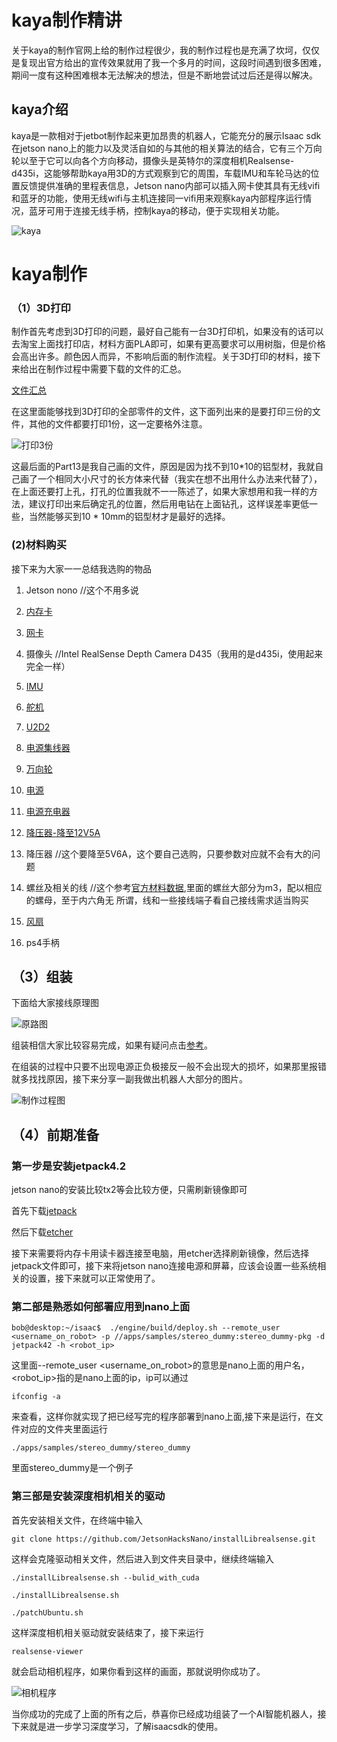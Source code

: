 # kaya制作精讲

关于kaya的制作官网上给的制作过程很少，我的制作过程也是充满了坎坷，仅仅是复现出官方给出的宣传效果就用了我一个多月的时间，这段时间遇到很多困难，期间一度有这种困难根本无法解决的想法，但是不断地尝试过后还是得以解决。

## kaya介绍

kaya是一款相对于jetbot制作起来更加昂贵的机器人，它能充分的展示Isaac sdk在jetson nano上的能力以及灵活自如的与其他的相关算法的结合，它有三个万向轮以至于它可以向各个方向移动，摄像头是英特尔的深度相机Realsense-d435i，这能够帮助kaya用3D的方式观察到它的周围，车载IMU和车轮马达的位置反馈提供准确的里程表信息，Jetson nano内部可以插入网卡使其具有无线vifi和蓝牙的功能，使用无线wifi与主机连接同一vifi用来观察kaya内部程序运行情况，蓝牙可用于连接无线手柄，控制kaya的移动，便于实现相关功能。



![kaya](https://i.loli.net/2019/08/26/xBbLctRIPSr13NZ.jpg)



# kaya制作

### （1）3D打印

制作首先考虑到3D打印的问题，最好自己能有一台3D打印机，如果没有的话可以去淘宝上面找打印店，材料方面PLA即可，如果有更高要求可以用树脂，但是价格会高出许多。颜色因人而异，不影响后面的制作流程。关于3D打印的材料，接下来给出在制作过程中需要下载的文件的汇总。

[文件汇总](https://developer.nvidia.com/isaac/downloads)

在这里面能够找到3D打印的全部零件的文件，这下面列出来的是要打印三份的文件，其他的文件都要打印1份，这一定要格外注意。

![打印3份](https://i.loli.net/2019/08/26/6UiLEIGtMBjPK5p.png)

这最后面的Part13是我自己画的文件，原因是因为找不到10*10的铝型材，我就自己画了一个相同大小尺寸的长方体来代替（我实在想不出用什么办法来代替了），在上面还要打上孔，打孔的位置我就不一一陈述了，如果大家想用和我一样的方法，建议打印出来后确定孔的位置，然后用电钻在上面钻孔，这样误差率更低一些，当然能够买到10 * 10mm的铝型材才是最好的选择。

### (2)材料购买

接下来为大家一一总结我选购的物品

1. Jetson nono                    //这个不用多说

2. [内存卡](https://m.tb.cn/h.e9SJIdZ?sm=52a5e8 )
3. [网卡](https://m.tb.cn/h.ekWLv5G?sm=fe8611 )
4. 摄像头                             //Intel RealSense Depth Camera D435（我用的是d435i，使用起来完全一样）
5. [IMU](https://m.tb.cn/h.ekWLa52?sm=56259d)
6. [舵机](https://m.tb.cn/h.e9RTjSW?sm=cb9ef3)
7. [U2D2](https://m.tb.cn/h.ekN8psw?sm=1ccc45 )
8. [电源集线器](https://m.tb.cn/h.ekVhZ92?sm=c53703 )
9. [万向轮](https://m.tb.cn/h.e9R6wd1?sm=0d2356)
10. [电源](https://m.tb.cn/h.ekN91r3?sm=e48b4c)
11. [电源充电器](https://m.tb.cn/h.e9v88px?sm=aee8f8)
12. [降压器-降至12V5A](https://m.tb.cn/h.ekV8mc3?sm=5cae8c) 
13. 降压器                                //这个要降至5V6A，这个要自己选购，只要参数对应就不会有大的问题
14. 螺丝及相关的线                //这个参考[官方材料数据](https://docs.nvidia.com/isaac/isaac/doc/tutorials/assemble_kaya.html),里面的螺丝大部分为m3，配以相应的螺母，至于内六角无           所谓，线和一些接线端子看自己接线需求适当购买
15. [风扇](https://m.tb.cn/h.ekVOUQm?sm=8cc04b)
16. ps4手柄

## （3）组装

下面给大家接线原理图

![原路图](https://i.loli.net/2019/08/26/FsI1ZTS9Ngi5RJG.png)

组装相信大家比较容易完成，如果有疑问点击[参考](https://docs.nvidia.com/isaac/isaac/doc/tutorials/assemble_kaya.html)。

在组装的过程中只要不出现电源正负极接反一般不会出现大的损坏，如果那里报错就多找找原因，接下来分享一副我做出机器人大部分的图片。



![制作过程图](https://i.loli.net/2019/08/26/aBm2uvJ9lntAQEy.jpg)



## （4）前期准备

### 第一步是安装jetpack4.2

jetson nano的安装比较tx2等会比较方便，只需刷新镜像即可

首先下载[jetpack](https://developer.nvidia.com/embedded/jetpack)

然后下载[etcher](https://www.balena.io/etcher/)

接下来需要将内存卡用读卡器连接至电脑，用etcher选择刷新镜像，然后选择jetpack文件即可，接下来将jetson nano连接电源和屏幕，应该会设置一些系统相关的设置，接下来就可以正常使用了。

### 第二部是熟悉如何部署应用到nano上面

```
bob@desktop:~/isaac$  ./engine/build/deploy.sh --remote_user <username_on_robot> -p //apps/samples/stereo_dummy:stereo_dummy-pkg -d jetpack42 -h <robot_ip>
```

这里面--remote_user <username_on_robot>的意思是nano上面的用户名，<robot_ip>指的是nano上面的ip，ip可以通过

```ifconfig -a```

来查看，这样你就实现了把已经写完的程序部署到nano上面,接下来是运行，在文件对应的文件夹里面运行

```./apps/samples/stereo_dummy/stereo_dummy```

里面stereo_dummy是一个例子

### 第三部是安装深度相机相关的驱动

首先安装相关文件，在终端中输入

```git clone https://github.com/JetsonHacksNano/installLibrealsense.git```

这样会克隆驱动相关文件，然后进入到文件夹目录中，继续终端输入

```./installLibrealsense.sh --bulid_with_cuda```

```./installLibrealsense.sh```

```./patchUbuntu.sh```

这样深度相机相关驱动就安装结束了，接下来运行

```realsense-viewer```

就会启动相机程序，如果你看到这样的画面，那就说明你成功了。



![相机程序](https://i.loli.net/2019/08/26/4IEVFq6UgYinp8s.jpg)



当你成功的完成了上面的所有之后，恭喜你已经成功组装了一个AI智能机器人，接下来就是进一步学习深度学习，了解isaacsdk的使用。

